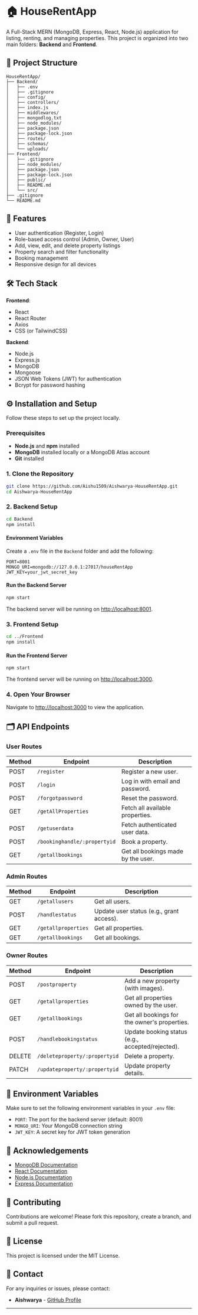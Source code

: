 # 🏠 HouseRentApp

A Full-Stack MERN (MongoDB, Express, React, Node.js) application for listing, renting, and managing properties. This project is organized into two main folders: **Backend** and **Frontend**.

## 📁 Project Structure

```
HouseRentApp/
├── Backend/
│   ├── .env
│   ├── .gitignore
│   ├── config/
│   ├── controllers/
│   ├── index.js
│   ├── middlewares/
│   ├── mongodlog.txt
│   ├── node_modules/
│   ├── package.json
│   ├── package-lock.json
│   ├── routes/
│   ├── schemas/
│   └── uploads/
├── Frontend/
│   ├── .gitignore
│   ├── node_modules/
│   ├── package.json
│   ├── package-lock.json
│   ├── public/
│   ├── README.md
│   └── src/
├── .gitignore
└── README.md
```


## 🚀 Features

- User authentication (Register, Login)
- Role-based access control (Admin, Owner, User)
- Add, view, edit, and delete property listings
- Property search and filter functionality
- Booking management
- Responsive design for all devices

## 🛠️ Tech Stack

**Frontend**:
- React
- React Router
- Axios
- CSS (or TailwindCSS)

**Backend**:
- Node.js
- Express.js
- MongoDB
- Mongoose
- JSON Web Tokens (JWT) for authentication
- Bcrypt for password hashing

## ⚙️ Installation and Setup

Follow these steps to set up the project locally.

### Prerequisites

- **Node.js** and **npm** installed
- **MongoDB** installed locally or a MongoDB Atlas account
- **Git** installed

### 1. Clone the Repository

```bash
git clone https://github.com/Aishu1509/Aishwarya-HouseRentApp.git
cd Aishwarya-HouseRentApp
```

### 2. Backend Setup

```bash
cd Backend
npm install
```

#### Environment Variables

Create a `.env` file in the `Backend` folder and add the following:

```
PORT=8001
MONGO_URI=mongodb://127.0.0.1:27017/houseRentApp
JWT_KEY=your_jwt_secret_key
```

#### Run the Backend Server

```bash
npm start
```

The backend server will be running on [http://localhost:8001](http://localhost:8001).

### 3. Frontend Setup

```bash
cd ../Frontend
npm install
```

#### Run the Frontend Server

```bash
npm start
```

The frontend server will be running on [http://localhost:3000](http://localhost:3000).

### 4. Open Your Browser

Navigate to [http://localhost:3000](http://localhost:3000) to view the application.

## 🗂️ API Endpoints

### **User Routes**

| Method | Endpoint                        | Description                           |
|--------|----------------------------------|---------------------------------------|
| POST   | `/register`                      | Register a new user.                 |
| POST   | `/login`                         | Log in with email and password.      |
| POST   | `/forgotpassword`                | Reset the password.                  |
| GET    | `/getAllProperties`              | Fetch all available properties.      |
| POST   | `/getuserdata`                   | Fetch authenticated user data.      |
| POST   | `/bookinghandle/:propertyid`     | Book a property.                     |
| GET    | `/getallbookings`                | Get all bookings made by the user.   |

### **Admin Routes**

| Method | Endpoint                        | Description                           |
|--------|----------------------------------|---------------------------------------|
| GET    | `/getallusers`                   | Get all users.                       |
| POST   | `/handlestatus`                  | Update user status (e.g., grant access). |
| GET    | `/getallproperties`              | Get all properties.                  |
| GET    | `/getallbookings`                | Get all bookings.                    |

### **Owner Routes**

| Method | Endpoint                        | Description                           |
|--------|----------------------------------|---------------------------------------|
| POST   | `/postproperty`                  | Add a new property (with images).    |
| GET    | `/getallproperties`              | Get all properties owned by the user. |
| GET    | `/getallbookings`                | Get all bookings for the owner's properties. |
| POST   | `/handlebookingstatus`           | Update booking status (e.g., accepted/rejected). |
| DELETE | `/deleteproperty/:propertyid`    | Delete a property.                   |
| PATCH  | `/updateproperty/:propertyid`    | Update property details.            |


## 🔑 Environment Variables

Make sure to set the following environment variables in your `.env` file:

- `PORT`: The port for the backend server (default: 8001)
- `MONGO_URI`: Your MongoDB connection string
- `JWT_KEY`: A secret key for JWT token generation


## 🙏 Acknowledgements

- [MongoDB Documentation](https://docs.mongodb.com/)
- [React Documentation](https://reactjs.org/docs/getting-started.html)
- [Node.js Documentation](https://nodejs.org/en/docs/)
- [Express Documentation](https://expressjs.com/)

## 🤝 Contributing

Contributions are welcome! Please fork this repository, create a branch, and submit a pull request.

## 📜 License

This project is licensed under the MIT License.

## 📧 Contact

For any inquiries or issues, please contact:

- **Aishwarya** - [GitHub Profile](https://github.com/Aishu1509)

---
